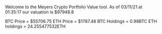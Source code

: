Welcome to the Meyers Crypto Portfolio Value tool. 
As of 03/11/21 at 01:35:17 our valuation is $97948.8 

BTC Price = $55706.75
 ETH Price = $1787.48
BTC Holdings = 0.98BTC
 ETH holdings = 24.255477532ETH 
